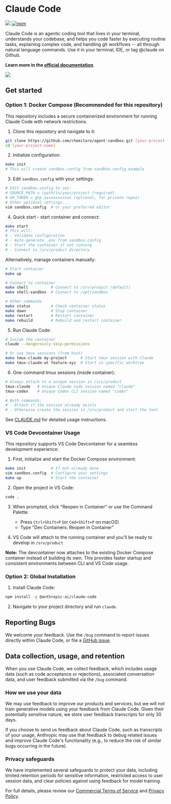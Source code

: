 # Claude Code

![](https://img.shields.io/badge/Node.js-18%2B-brightgreen?style=flat-square) [![npm]](https://www.npmjs.com/package/@anthropic-ai/claude-code)

[npm]: https://img.shields.io/npm/v/@anthropic-ai/claude-code.svg?style=flat-square

Claude Code is an agentic coding tool that lives in your terminal, understands your codebase, and helps you code faster by executing routine tasks, explaining complex code, and handling git workflows -- all through natural language commands. Use it in your terminal, IDE, or tag @claude on Github.

**Learn more in the [official documentation](https://docs.anthropic.com/en/docs/claude-code/overview)**.

<img src="./demo.gif" />

## Get started

### Option 1: Docker Compose (Recommended for this repository)

This repository includes a secure containerized environment for running Claude Code with network restrictions.

1. Clone this repository and navigate to it:
```sh
git clone https://github.com/chemitaro/agent-sandbox.git [your-project-name]
cd [your-project-name]
```

2. Initialize configuration:
```sh
make init
# This will create sandbox.config from sandbox.config.example
```

3. Edit `sandbox.config` with your settings:
```sh
# Edit sandbox.config to set:
# SOURCE_PATH = /path/to/your/project (required)
# GH_TOKEN = ghp_xxxxxxxxxxxx (optional, for private repos)
# Other optional settings...
vim sandbox.config  # or your preferred editor
```

4. Quick start - start container and connect:
```sh
make start
# This will:
# - Validate configuration
# - Auto-generate .env from sandbox.config
# - Start the container if not running
# - Connect to /srv/product directory
```

Alternatively, manage containers manually:
```sh
# Start container
make up

# Connect to container
make shell          # Connect to /srv/product (default)
make shell-sandbox  # Connect to /opt/sandbox

# Other commands
make status         # Check container status
make down           # Stop container
make restart        # Restart container
make rebuild        # Rebuild and restart container
```

5. Run Claude Code:
```sh
# Inside the container
claude --dangerously-skip-permissions

# Or use tmux sessions (from host)
make tmux-claude my-project      # Start tmux session with Claude
make tmux-claude-wt feature-xyz  # Start in specific worktree
```

6. One-command tmux sessions (inside container):
```sh
# Always attach to a unique session in /srv/product
tmux-claude   # Unique Claude Code session named "claude"
tmux-codex    # Unique Codex CLI session named "codex"

# Both commands:
# - Attach if the session already exists
# - Otherwise create the session in /srv/product and start the tool
```

See [CLAUDE.md](./CLAUDE.md) for detailed usage instructions.

### VS Code Devcontainer Usage

This repository supports VS Code Devcontainer for a seamless development experience:

1. First, initialize and start the Docker Compose environment:
```sh
make init           # If not already done
vim sandbox.config  # Configure your settings
make up             # Start the container
```

2. Open the project in VS Code:
```sh
code .
```

3. When prompted, click "Reopen in Container" or use the Command Palette:
   - Press `Ctrl+Shift+P` (or `Cmd+Shift+P` on macOS)
   - Type "Dev Containers: Reopen in Container"

4. VS Code will attach to the running container and you'll be ready to develop in `/srv/product`

**Note:** The devcontainer now attaches to the existing Docker Compose container instead of building its own. This provides faster startup and consistent environments between CLI and VS Code usage.

### Option 2: Global Installation

1. Install Claude Code:

```sh
npm install -g @anthropic-ai/claude-code
```

2. Navigate to your project directory and run `claude`.

## Reporting Bugs

We welcome your feedback. Use the `/bug` command to report issues directly within Claude Code, or file a [GitHub issue](https://github.com/anthropics/claude-code/issues).

## Data collection, usage, and retention

When you use Claude Code, we collect feedback, which includes usage data (such as code acceptance or rejections), associated conversation data, and user feedback submitted via the `/bug` command.

### How we use your data

We may use feedback to improve our products and services, but we will not train generative models using your feedback from Claude Code. Given their potentially sensitive nature, we store user feedback transcripts for only 30 days.

If you choose to send us feedback about Claude Code, such as transcripts of your usage, Anthropic may use that feedback to debug related issues and improve Claude Code's functionality (e.g., to reduce the risk of similar bugs occurring in the future).

### Privacy safeguards

We have implemented several safeguards to protect your data, including limited retention periods for sensitive information, restricted access to user session data, and clear policies against using feedback for model training.

For full details, please review our [Commercial Terms of Service](https://www.anthropic.com/legal/commercial-terms) and [Privacy Policy](https://www.anthropic.com/legal/privacy).
